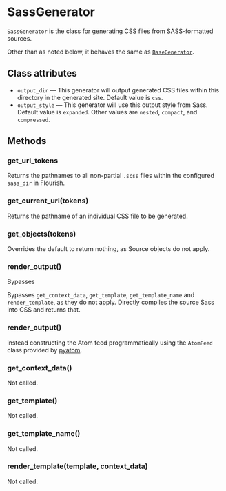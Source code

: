 # SassGenerator

`SassGenerator` is the class for generating CSS files from SASS-formatted
sources.

Other than as noted below, it behaves the same as
[`BaseGenerator`](/api-flourish-generators-base/).


## Class attributes

  * `output_dir` — This generator will output generated CSS files within
    this directory in the generated site. Default value is `css`.
  * `output_style` — This generator will use this output style from Sass.
    Default value is `expanded`. Other values are `nested`, `compact`, and
    `compressed`.


## Methods

### get_url_tokens

Returns the pathnames to all non-partial `.scss` files within the configured
`sass_dir` in Flourish.

### get_current_url(tokens)

Returns the pathname of an individual CSS file to be generated.

### get_objects(tokens)

Overrides the default to return nothing, as Source objects do not apply.

### render_output()

Bypasses 

Bypasses `get_context_data`, `get_template`, `get_template_name` and
`render_template`, as they do not apply. Directly compiles the source
Sass into CSS and returns that.

### render_output()

 instead constructing the Atom feed programmatically
using the `AtomFeed` class provided by [pyatom].

[pyatom]: https://pypi.python.org/pypi/pyatom

### get_context_data()

Not called.

### get_template()

Not called.

### get_template_name()

Not called.

### render_template(template, context_data)

Not called.
